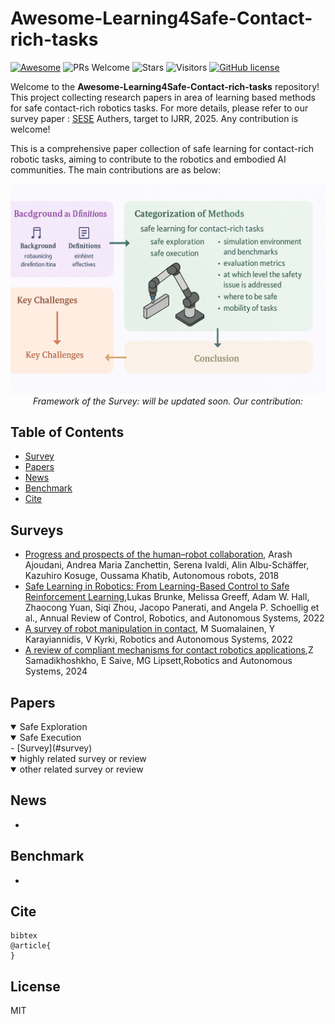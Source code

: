 # Awesome-Learning4Safe-Contact-rich-tasks
[![Awesome](https://cdn.rawgit.com/sindresorhus/awesome/d7305f38d29fed78fa85652e3a63e154dd8e8829/media/badge.svg)](https://github.com/sindresorhus/awesome)
![PRs Welcome](https://img.shields.io/badge/PRs-Welcome-green) 
![Stars](https://img.shields.io/github/stars/jack-sherman01/Awesome-Learning4Safe-Contact-rich-tasks)
![Visitors](https://api.visitorbadge.io/api/visitors?path=https%3A%2F%2Fgithub.com%2Funiversea%2FAwesome-Learning4Safe-Contact-rich-tasks.git&label=Visitors&countColor=%2337d67a&style=flat&labelStyle=none)
[![GitHub license](https://img.shields.io/github/license/universea/Awesome-AI-Scientist-Papers)](https://github.com/jack-sherman01/Awesome-Learning4Safe-Contact-rich-tasks/blob/main/LICENSE)

Welcome to the **Awesome-Learning4Safe-Contact-rich-tasks** repository! This project collecting research papers in area of learning based methods for safe contact-rich robotics tasks. For more details, please refer to our survey paper : [SESE](https://scholar.google.com/) Authers, target to IJRR, 2025. Any contribution is welcome!

This is a comprehensive paper collection of safe learning for contact-rich robotic tasks, aiming to contribute to the robotics and embodied AI communities. The main contributions are as below: 
<p align="center">
  <img src="docs/images/overview.png" alt="framework">
  <br>
  <em>Framework of the Survey: will be updated soon. Our contribution: </em>

</p>

## Table of Contents
- [Survey](#survey)
- [Papers](#papers)
- [News](#news)
- [Benchmark](#benchmark)
- [Cite](#cite)

## Surveys
- [Progress and prospects of the human–robot collaboration](https://link.springer.com/article/10.1007/s10514-017-9677-2), Arash Ajoudani, Andrea Maria Zanchettin, Serena Ivaldi, Alin Albu-Schäffer, Kazuhiro Kosuge, Oussama Khatib, Autonomous robots, 2018
- [Safe Learning in Robotics: From Learning-Based Control to Safe Reinforcement Learning](https://www.annualreviews.org/content/journals/10.1146/annurev-control-042920-020211),Lukas Brunke, Melissa Greeff, Adam W. Hall, Zhaocong Yuan, Siqi Zhou, Jacopo Panerati, and Angela P. Schoellig et al., Annual Review of Control, Robotics, and Autonomous Systems, 2022
- [A survey of robot manipulation in contact](https://www.sciencedirect.com/science/article/pii/S0921889022001312), M Suomalainen, Y Karayiannidis, V Kyrki, Robotics and Autonomous Systems, 2022
- [A review of compliant mechanisms for contact robotics applications](https://www.sciencedirect.com/science/article/pii/S0921889024002860),Z Samadikhoshkho, E Saive, MG Lipsett,Robotics and Autonomous Systems, 2024

## Papers
<details open>
<summary>Safe Exploration</summary>
<details open>
<summary>Safe Execution</summary>
- [Survey](#survey)
<details open>
<summary>highly related survey or review</summary>
<details open>
<summary>other related survey or review</summary>


## News
-


## Benchmark
- 

## Cite
```
bibtex
@article{
}
```
## License
MIT